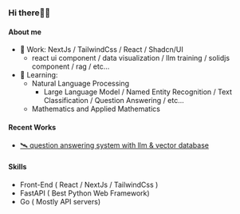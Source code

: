 <!--Here are some ideas to get you started:

- 🔭 I’m currently working on ...
- 🌱 I’m currently learning ...
- 👯 I’m looking to collaborate on ...
- 🤔 I’m looking for help with ...
- 💬 Ask me about ...
- 📫 How to reach me: ...
- 😄 Pronouns: ...
- ⚡ Fun fact: ...
-->
### Hi there👏🏻

#### About me
- 💼 Work: NextJs / TailwindCss / React / Shadcn\/UI
  - react ui component / data visualization / llm training / solidjs component / rag / etc...
- 📖 Learning:
  - Natural Language Processing
    - Large Language Model / Named Entity Recognition / Text Classification / Question Answering / etc...
  - Mathematics and Applied Mathematics
<!-- - 📫 How to reach me: Weibo[@xxx](https://weibo.com/u/123123123) / Twitter[@xxxx](https://twitter.com/123123) -->

#### Recent Works
- [🛰 question answering system with llm & vector database ](https://github.com/feiandxs)

#### Skills
- Front-End ( React / NextJs / TailwindCss )
- FastAPI ( Best Python Web Framework)
- Go ( Mostly API servers)

<!--
#### Metrics

![Metrics](https://metrics.lecoq.io/feiandxs?template=classic&base=header%2C%20activity%2C%20community%2C%20repositories%2C%20metadata&base.indepth=false&base.hireable=false&base.skip=false&config.timezone=Asia%2FShanghai)

#### OPEN SOURCE STATS

[![Anurag's GitHub stats](https://github-readme-stats.vercel.app/api?username=feiandxs)](https://github.com/anuraghazra/github-readme-stats)

#### Most used languages

<div align="left"> <img src="https://github-readme-stats.vercel.app/api/top-langs/?username=feiandxs&hide_title=true&hide_border=true&layout=compact&langs_count=6&text_color=000&icon_color=fff&bg_color=0,52fa5a,4dfcff,c64dff&theme=graywhite" /> </div>

-->
